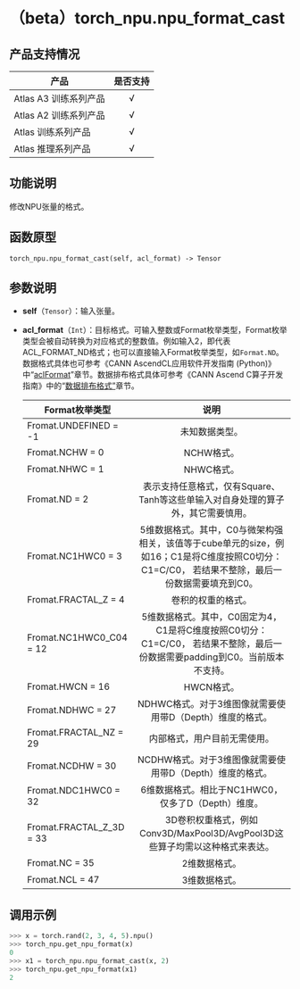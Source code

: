 # （beta）torch_npu.npu_format_cast

## 产品支持情况

| 产品                                                         | 是否支持 |
| ------------------------------------------------------------ | :------: |
|<term>Atlas A3 训练系列产品</term>           |    √     |
|<term>Atlas A2 训练系列产品</term> | √   |
|<term>Atlas 训练系列产品</term> | √   |
|<term>Atlas 推理系列产品</term>| √   |

## 功能说明

修改NPU张量的格式。

## 函数原型

```
torch_npu.npu_format_cast(self, acl_format) -> Tensor
```

## 参数说明

- **self**（`Tensor`）：输入张量。
- **acl_format**（`Int`）：目标格式。可输入整数或Format枚举类型，Format枚举类型会被自动转换为对应格式的整数值。例如输入2，即代表ACL_FORMAT_ND格式；也可以直接输入Format枚举类型，如`Format.ND`。数据格式具体也可参考《CANN AscendCL应用软件开发指南 (Python)》中“<a href="https://www.hiascend.com/document/detail/zh/canncommercial/82RC1/API/appdevgapi/aclpythondevg_01_0914.html">aclFormat</a>”章节。数据排布格式具体可参考《CANN Ascend C算子开发指南》中的“<a href="https://www.hiascend.com/document/detail/zh/canncommercial/82RC1/opdevg/Ascendcopdevg/atlas_ascendc_10_0099.html">数据排布格式”</a>章节。

    |Format枚举类型|说明|
    | ------|:------: |
    |Fromat.UNDEFINED = -1|未知数据类型。|
    |Fromat.NCHW = 0|NCHW格式。|
    |Fromat.NHWC = 1|NHWC格式。|
    |Fromat.ND = 2|表示支持任意格式，仅有Square、Tanh等这些单输入对自身处理的算子外，其它需要慎用。|
    |Fromat.NC1HWC0 = 3|5维数据格式。其中，C0与微架构强相关，该值等于cube单元的size，例如16；C1是将C维度按照C0切分：C1=C/C0， 若结果不整除，最后一份数据需要填充到C0。|
    |Fromat.FRACTAL_Z = 4|卷积的权重的格式。|
    |Fromat.NC1HWC0_C04 = 12|5维数据格式。其中，C0固定为4，C1是将C维度按照C0切分：C1=C/C0， 若结果不整除，最后一份数据需要padding到C0。当前版本不支持。|
    |Fromat.HWCN = 16|HWCN格式。|
    |Fromat.NDHWC = 27|NDHWC格式。对于3维图像就需要使用带D（Depth）维度的格式。|
    |Fromat.FRACTAL_NZ = 29|内部格式，用户目前无需使用。|
    |Fromat.NCDHW = 30|NCDHW格式。对于3维图像就需要使用带D（Depth）维度的格式。|
    |Fromat.NDC1HWC0 = 32|6维数据格式。相比于NC1HWC0，仅多了D（Depth）维度。|
    |Fromat.FRACTAL_Z_3D = 33|3D卷积权重格式，例如Conv3D/MaxPool3D/AvgPool3D这些算子均需以这种格式来表达。|
    |Fromat.NC = 35|2维数据格式。|
    |Fromat.NCL = 47|3维数据格式。|

## 调用示例

```python
>>> x = torch.rand(2, 3, 4, 5).npu()
>>> torch_npu.get_npu_format(x)
0
>>> x1 = torch_npu.npu_format_cast(x, 2)
>>> torch_npu.get_npu_format(x1)
2
```

